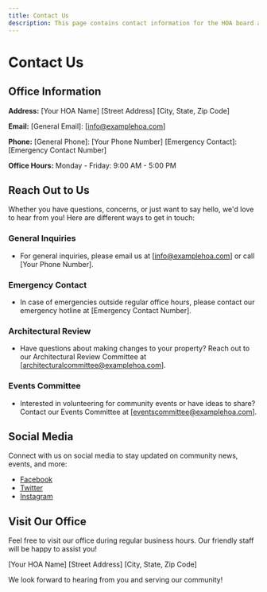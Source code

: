 ```yaml
---
title: Contact Us
description: This page contains contact information for the HOA board and partners
---
```


# Contact Us

## Office Information

**Address:**
[Your HOA Name]
[Street Address]
[City, State, Zip Code]

**Email:**
[General Email]: [info@examplehoa.com]

**Phone:**
[General Phone]: [Your Phone Number]
[Emergency Contact]: [Emergency Contact Number]

**Office Hours:**
Monday - Friday: 9:00 AM - 5:00 PM

## Reach Out to Us

Whether you have questions, concerns, or just want to say hello, we'd love to hear from you! Here are different ways to get in touch:

### General Inquiries
- For general inquiries, please email us at [info@examplehoa.com] or call [Your Phone Number].

### Emergency Contact
- In case of emergencies outside regular office hours, please contact our emergency hotline at [Emergency Contact Number].

### Architectural Review
- Have questions about making changes to your property? Reach out to our Architectural Review Committee at [architecturalcommittee@examplehoa.com].

### Events Committee
- Interested in volunteering for community events or have ideas to share? Contact our Events Committee at [eventscommittee@examplehoa.com].

## Social Media

Connect with us on social media to stay updated on community news, events, and more:

- [Facebook](https://www.facebook.com/YourHOA)
- [Twitter](https://twitter.com/YourHOA)
- [Instagram](https://www.instagram.com/YourHOA)

## Visit Our Office

Feel free to visit our office during regular business hours. Our friendly staff will be happy to assist you!

[Your HOA Name]
[Street Address]
[City, State, Zip Code]

We look forward to hearing from you and serving our community!

